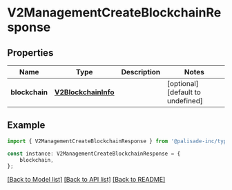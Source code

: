 # V2ManagementCreateBlockchainResponse


## Properties

Name | Type | Description | Notes
------------ | ------------- | ------------- | -------------
**blockchain** | [**V2BlockchainInfo**](V2BlockchainInfo.md) |  | [optional] [default to undefined]

## Example

```typescript
import { V2ManagementCreateBlockchainResponse } from '@palisade-inc/typescript-sdk';

const instance: V2ManagementCreateBlockchainResponse = {
    blockchain,
};
```

[[Back to Model list]](../README.md#documentation-for-models) [[Back to API list]](../README.md#documentation-for-api-endpoints) [[Back to README]](../README.md)
